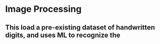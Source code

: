 # Image Processing

## This load a pre-existing dataset of handwritten digits, and uses ML to recognize the
